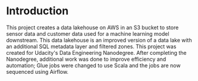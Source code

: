 # Introduction
This project creates a data lakehouse on AWS in an S3 bucket to store sensor data and customer data used for a machine learning model downstream.  This data lakehouse is an improved version of a data lake with an additional SQL metadata layer and filtered zones.  This project was created for Udacity's Data Engineering Nanodegree.  After completing the Nanodegree, additional work was done to improve efficiency and automation; Glue jobs were changed to use Scala and 
the jobs are now sequenced using Airflow.
